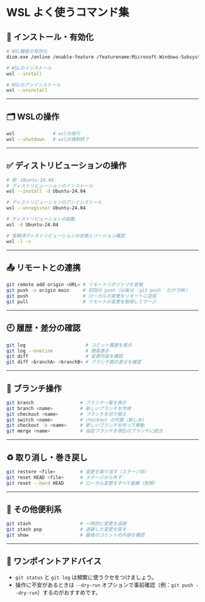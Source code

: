 # WSL よく使うコマンド集

## 🔧 インストール・有効化

```bash
# WSL機能の有効化
dism.exe /online /enable-feature /featurename:Microsoft-Windows-Subsystem-Linux /all /norestart

# WSLのインストール
wsl --install

# WSLのアンインストール
wsl --uninstall
```

---

## 🗂 WSLの操作

```bash
wsl              # wslの実行
wsl --shutdown   # wslの強制終了
```

---

## ✅ ディストリビューションの操作

```bash
# 例：Ubuntu-24.04
# ディストリビューションのインストール
wsl --install -d Ubuntu-24.04

# ディストリビューションのアンインストール
wsl --unregister Ubuntu-24.04

# ディストリビューションの起動
wsl -d Ubuntu-24.04

# 登録済ディストリビューションの状態とバージョン確認
wsl -l -v

```

---

## 📤 リモートとの連携

```bash
git remote add origin <URL> # リモートリポジトリを登録
git push -u origin main     # 初回の push（以後は `git push` だけでOK）
git push                    # ローカルの変更をリモートに送信
git pull                    # リモートの変更を取得してマージ
```

---

## 🕘 履歴・差分の確認

```bash
git log                      # コミット履歴を表示
git log --oneline            # 簡易表示
git diff                     # 変更内容を確認
git diff <branchA> <branchB> # ブランチ間の差分を確認
```

---

## 🌿 ブランチ操作

```bash
git branch                 # ブランチ一覧を表示
git branch <name>          # 新しいブランチを作成
git checkout <name>        # ブランチを切り替え
git switch <name>          # checkout の代替（新しめ）
git checkout -b <name>     # 新しいブランチを作って移動
git merge <name>           # 指定ブランチを現在のブランチに統合
```

---

## ♻️ 取り消し・巻き戻し

```bash
git restore <file>         # 変更を取り消す（ステージ前）
git reset HEAD <file>      # ステージから外す
git reset --hard HEAD      # ローカル変更をすべて破棄（危険）
```

---

## 🧠 その他便利系

```bash
git stash                  # 一時的に変更を退避
git stash pop              # 退避した変更を戻す
git show                   # 最後のコミットの内容を確認
```

---

## 📌 ワンポイントアドバイス

- `git status` と `git log` は頻繁に使うクセをつけましょう。
- 操作に不安があるときは `--dry-run` オプションで事前確認（例：`git push --dry-run`）するのがおすすめです。
